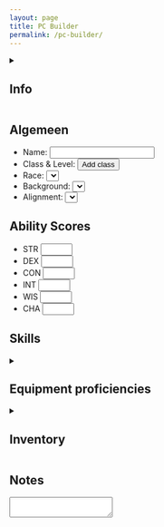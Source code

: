 ```yaml
---
layout: page
title: PC Builder
permalink: /pc-builder/
---
```


<section>
    <details>
        <summary>
            <h2>Info</h2>
        </summary>
        <p>
            Op deze pagina kun je je eigen <abbr title="Player Character">PC</abbr> maken zoals je dit ook op een papieren character sheet zou doen. Aangezien deze "character sheet" niet op fysiek papier is, kunnen we gebruik maken van technieken om de ervaring wat te stroomlijnen. Zo worden de skills van je karakter op deze pagina automatisch uitgerekend op basis van je ability scores, level, en proficiency/ expertise. Daarnaast heb je op het internet veel meer ruimte om dingen op te slaan dan een paar stukken A4 papier.
        </p>
        <p>
            Hieronder wordt wat dieper in gegaan op een paar specificaties van deze pagina. Door deze te lezen begrijp je mogelijk beter wat het idee achter de pagina is en wat de mogelijke uitbreidingen en limitaties zijn.
        </p>
        <h3>localStorage</h3>
        <p>
            Voor het opslaan van de data op deze pagina wordt <a href="https://developer.mozilla.org/en-US/docs/Web/API/Window/localStorage" target="_blank">localStorage</a> gebruikt. Dit is een techniek waarmee data lokaal in de client opgeslagen kan worden. Dit zorgt er in de praktijk voor dat iedereen die deze pagina bezoekt een unieke set aan data heeft, en dat de data die jij op deze pagina ziet alleen voor jou beschikbaar is. Dit zorgt er ook voor dat de data op jouw computer anders is dan bijvoorbeeld op je telefoon. Er zijn plannen om een export-import functionaliteit te maken waardoor je data over meerdere machines beschikbaar kunt stellen.
        </p>
        <h3>DnD API</h3>
        <p>
            Voor class, race, background, en alignment wordt de <a href="https://www.dnd5eapi.co/" target="_blank">DnD 5e API</a> gebruikt. Deze API bevat alle gratis content van D&D 5e, <a href="https://media.wizards.com/2016/downloads/DND/SRD-OGL_V5.1.pdf" target="_blank">de <abbr title="Systems Reference Document">SRD</abbr></a>. Dit is een subset van het <abbr title="Player's Handbook">PHB</abbr>, wat inhoud dat niet alle content hier beschikbaar is (dit bevat bijvoorbeeld maar 1 background). Er zijn op dit moment geen plannen om dit uit te breiden, omdat je dan met copyright law bezig bent.
        </p>
        <h3>Geplande componenten</h3>
        <p>
            Naast de componenten die je al op deze pagina ziet, zijn er plannen voor uitbreidingen. Hieronder zie je een lijst met een aantal geplande onderdelen. Als je zelf voorstellen hebt over uitbreidingen, hoor ik dit graag.
        </p>
        <ul>
            <li>Import-export functionaliteit voor de data</li>
            <li>HP, AC, initiative, en speed</li>
            <li>Saving throws</li>
            <li>Race features</li>
            <li>Class features</li>
            <li>Spell casting</li>
            <li>Talen</li>
            <li>
                Inventory, onderverdeeld in
                <ul>
                    <li>Wapens</li>
                    <li>Armor</li>
                    <li>Magische items</li>
                    <li>Potions</li>
                    <li>Goud</li>
                    <li>Misc</li>
                </ul>
            </li>
            <li>
                Proficiencies in items
            </li>
        </ul>
    </details>
    
</section>

<section id="generic-info-container">
    <h2>Algemeen</h2>
    <ul>
        <li><label>Name: <input id="name_i"/></label></li>
        <li>
            <label>Class & Level: </label><button id="class-and-level_b" type="button">Add class</button>
            <ul id="class-and-level-list"></ul>
        </li>
        <li><label>Race: <select id="race_s"></select></label></li>
        <li><label>Background: <select id="background_s"></select></label></li>
        <li><label>Alignment: <select id="alignment_s"></select></label></li>
    </ul>
</section>

<section id="ability-scores-container">
    <h2>Ability Scores</h2>
    <ul class="no-style-list" id="ability-scores-list">
    <li id="strength">
            <span>STR</span>
            <span id="strength_m"></span>
            <input id="strength_i" type="number" min="1" max="30"/>
        </li>
        <li id="dexterity">
            <span>DEX</span>
            <span id="dexterity_m"></span>
            <input id="dexterity_i" type="number" min="1" max="30"/>
        </li>
        <li id="constitution">
            <span>CON</span>
            <span id="constitution_m"></span>
            <input id="constitution_i" type="number" min="1" max="30"/>
        </li>
        <li id="intelligence">
            <span>INT</span>
            <span id="intelligence_m"></span>
            <input id="intelligence_i" type="number" min="1" max="30"/>
        </li>
        <li id="wisdom">
            <span>WIS</span>
            <span id="wisdom_m"></span>
            <input id="wisdom_i" type="number" min="1" max="30"/>
        </li>
        <li id="charisma">
            <span>CHA</span>
            <span id="charisma_m"></span>
            <input id="charisma_i" type="number" min="1" max="30"/>
        </li>
    </ul>
</section>

<section id="skills-container">
    <h2>Skills</h2>
    <ul class="no-style-list proficiencies-list three-columns-list" id="skills-list"></ul>
</section>

<section id="equipment-proficiencies-container">
    <details>
        <summary><h2>Equipment proficiencies</h2></summary>
        <details>
            <summary><h3>Weapons</h3></summary>
            <div id="weapon-proficiencies-container"></div>
        </details>
        <details>
            <summary><h3>Armor</h3></summary>
            <div id="armor-proficiencies-container"></div>
        </details>
    </details>
</section>

<section id="inventory-container">
    <details>
        <summary><h2>Inventory</h2></summary>
        <h3>Weapons</h3>
        <button id="add-weapon-button" type="button" disabled>Add weapon</button>
        <select id="weapon-select"></select>
        <div class="table-container">
            <table id="weapons-table">
                <thead>
                    <tr>
                        <th id="weapon_name">Name</th>
                        <th id="weapon_ability">Ability</th>
                        <th id="weapon_attack-bonus">Attack bonus</th>
                        <th id="weapon_damage">Damage</th>
                        <th id="weapon_damage-type">Damage type</th>
                        <th id="weapon_range">Range</th>
                        <th id="weapon_buttons">Buttons</th>
                    </tr>
                </thead>
                <tbody>
                </tbody>
            </table>
        </div>
        <h3>Armor</h3>
        <button id="add-armor-button" type="button" disabled>Add armor</button>
        <select id="armor-select"></select>
        <div class="table-container">
            <table id="armor-table">
                <thead>
                    <tr>
                        <th id="armor_name">Name</th>
                        <th id="armor_type">Type</th>
                        <th id="armor_strength-requirement">STR req</th>
                        <th id="armor_disadvantage-on-stealth">Disadv. on stealth</th>
                        <th id="armor_armor-class">Armor class</th>
                        <th id="armor_effective-armor-class">Eff. AC</th>
                    </tr>
                </thead>
                <tbody>
                </tbody>
            </table>
        </div>
    </details>
</section>

<section id="notes-container">
    <h2>Notes</h2>
    <textarea id="notes"></textarea>
</section>

<script type="module">
    import { buildPage } from "{{ '/assets/js/player-character/build/build-page.js' | relative_url }}";
    import { initPage } from "{{ '/assets/js/player-character/init/init-page.js' | relative_url }}";

    window.skills = {{ site.data.skills | jsonify }};

    await buildPage();
    await initPage();
</script>